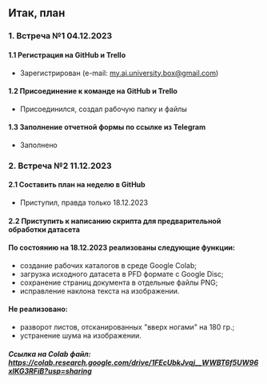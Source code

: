 ## Итак, план
### 1. Встреча №1 04.12.2023
#### 1.1 Регистрация на GitHub и Trello
- Зарегистрирован (e-mail: my.ai.university.box@gmail.com)
#### 1.2 Присоединение к команде на GitHub и Trello
- Присоединился, создал рабочую папку и файлы
#### 1.3 Заполнение отчетной формы по ссылке из Telegram
- Заполнено
### 2. Встреча №2 11.12.2023
#### 2.1 Составить план на неделю в GitHub
- Приступил, правда только 18.12.2023
#### 2.2 Приступить к написанию скрипта для предварительной обработки датасета
#### По состоянию на 18.12.2023 реализованы следующие функции:
- создание рабочих каталогов в среде Google Colab;
- загрузка исходного датасета в PFD формате с Google Disc;
- сохранение страниц документа в отдельные файлы PNG;
- исправление наклона текста на изображении.
#### Не реализовано:
- разворот листов, отсканированных "вверх ногами" на 180 гр.;
- устранение шума на изображении.
##### Ссылка на Colab файл: https://colab.research.google.com/drive/1FEcUbkJvqj__WWBT6f5UW96xIKG3RFiB?usp=sharing
